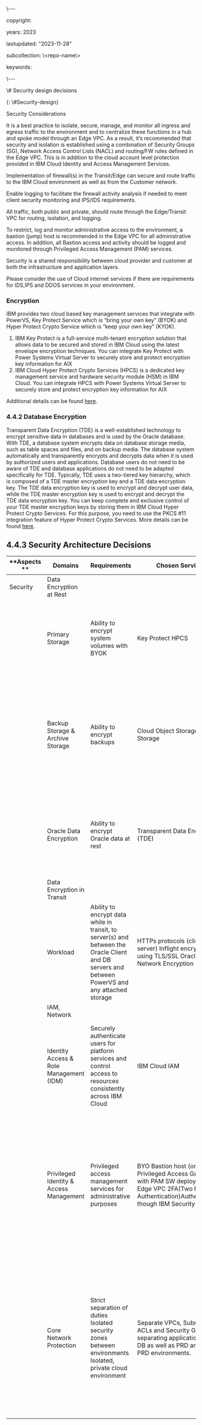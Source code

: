 \\---

copyright:

years: 2023

lastupdated: "2023-11-28"

subcollection: \\\<repo-name\\\>

keywords:

\\---

\\\# Security design decisions

{: \\\#Security-design}

Security Considerations

It is a best practice to isolate, secure, manage, and monitor all ingress and egress traffic to the environment and to centralize these functions in a hub and spoke model through an Edge VPC. As a result, it’s recommended that security and isolation is established using a combination of Security Groups (SG), Network Access Control Lists (NACL) and routing/FW rules defined in the Edge VPC. This is in addition to the cloud account level protection provided in IBM Cloud Identity and Access Management Services.

Implementation of firewall(s) in the Transit/Edge can secure and route traffic to the IBM Cloud environment as well as from the Customer network.

Enable logging to facilitate the firewall activity analysis if needed to meet client security monitoring and IPS/IDS requirements.

All traffic, both public and private, should route through the Edge/Transit VPC for routing, isolation, and logging.

To restrict, log and monitor administrative access to the environment, a bastion (jump) host is recommended in the Edge VPC for all administrative access. In addition, all Bastion access and activity should be logged and monitored through Privileged Access Management (PAM) services.

Security is a shared responsibility between cloud provider and customer at both the infrastructure and application layers.

Please consider the use of Cloud internet services if there are requirements for IDS,IPS and DDOS services in your environment.

### Encryption

IBM provides two cloud based key management services that integrate with PowerVS, Key Protect Service which is “bring your own key” (BYOK) and Hyper Protect Crypto Service which is “keep your own key” (KYOK).

1.  IBM Key Protect is a full-service multi-tenant encryption solution that allows data to be secured and stored in IBM Cloud using the latest envelope encryption techniques. You can integrate Key Protect with Power Systems Virtual Server to securely store and protect encryption key information for AIX
2.  IBM Cloud Hyper Protect Crypto Services (HPCS) is a dedicated key management service and hardware security module (HSM) in IBM Cloud. You can integrate HPCS with Power Systems Virtual Server to securely store and protect encryption key information for AIX

Additional details can be found [here](https://cloud.ibm.com/docs/power-iaas?topic=power-iaas-integrate-hpcs).

### 4.4.2 Database Encryption

Transparent Data Encryption (TDE) is a well-established technology to encrypt sensitive data in databases and is used by the Oracle database. With TDE, a database system encrypts data on database storage media, such as table spaces and files, and on backup media. The database system automatically and transparently encrypts and decrypts data when it is used by authorized users and applications. Database users do not need to be aware of TDE and database applications do not need to be adapted specifically for TDE. Typically, TDE uses a two-tiered key hierarchy, which is composed of a TDE master encryption key and a TDE data encryption key. The TDE data encryption key is used to encrypt and decrypt user data, while the TDE master encryption key is used to encrypt and decrypt the TDE data encryption key. You can keep complete and exclusive control of your TDE master encryption keys by storing them in IBM Cloud Hyper Protect Crypto Services. For this purpose, you need to use the PKCS \#11 integration feature of Hyper Protect Crypto Services. More details can be found [here](https://cloud.ibm.com/docs/hs-crypto?topic=hs-crypto-tutorial-tde-pkcs11).

## 4.4.3 Security Architecture Decisions

| **Aspects  ** | **Domains**                             | **Requirements**                                                                                                                                 | **Chosen Service**                                                                                                                                        | **Decisions / Rationale**                                                                                                                                                                                                      |
|---------------|-----------------------------------------|--------------------------------------------------------------------------------------------------------------------------------------------------|-----------------------------------------------------------------------------------------------------------------------------------------------------------|--------------------------------------------------------------------------------------------------------------------------------------------------------------------------------------------------------------------------------|
| Security      | Data Encryption at Rest                 |                                                                                                                                                  |                                                                                                                                                           |                                                                                                                                                                                                                                |
|               | Primary Storage                         | Ability to encrypt system volumes with BYOK                                                                                                      | Key Protect HPCS                                                                                                                                          | By default, storage is encrypted. Use IBM Key Protect / HPCS for dedicated key management service                                                                                                                              |
|               | Backup Storage & Archive Storage        | Ability to encrypt backups                                                                                                                       | Cloud Object Storage Block Storage                                                                                                                        | By default, all objects that are stored in IBM Cloud Object Storage are encrypted by using randomly generated keys and an all-or-nothing-transform (AONT)                                                                      |
|               | Oracle Data Encryption                  | Ability to encrypt Oracle data at rest                                                                                                           | Transparent Data Encryption (TDE)                                                                                                                         | TDE encrypts data on database storage media, such as tablespaces and datafiles, and on backup media                                                                                                                            |
|               | Data Encryption in Transit              |                                                                                                                                                  |                                                                                                                                                           |                                                                                                                                                                                                                                |
|               | Workload                                | Ability to encrypt data while in transit, to server(s) and between the Oracle Client and DB servers and between PowerVS and any attached storage | HTTPs protocols (client to server) Inflight encryption for using TLS/SSL Oracle Native Network Encryption (NNE)                                           | Client to server encryption can be accomplished over HTTPs (SSL) Oracle DB supports SSL or NNE can be used between the Oracle Client and DB                                                                                    |
|               | IAM, Network                            |                                                                                                                                                  |                                                                                                                                                           |                                                                                                                                                                                                                                |
|               | Identity Access & Role Management (IDM) | Securely authenticate users for platform services and control access to resources consistently across IBM Cloud                                  | IBM Cloud IAM                                                                                                                                             | Use IAM access policies to assign users, service IDs, and trusted profiles access to resources within the IBM Cloud account                                                                                                    |
|               | Privileged Identity & Access Management | Privileged access management services for administrative purposes                                                                                | BYO Bastion host (or Privileged Access Gateway) with PAM SW deployed in Edge VPC  2FA(Two Factor Authentication)Authentication though IBM Security Verify | Securely access remote resources over the private network for management purposes; bastion accessed via SSH. Session recording, tracking all activities, successful or not, to note any potential threats                      |
|               | Core Network Protection                 | Strict separation of duties  Isolated security zones between environments  Isolated, private cloud environment                                   | Separate VPCs, Subnets, ACLs and Security Groups separating application from DB as well as PRD and non-PRD environments.                                  | A design combination using: Separate VPCs (transit, management, workload) connected through transit gateway and, the use of edge firewall capabilities. Subnets, Security Groups and ACLs to create an Edge/Transit VPC design |
